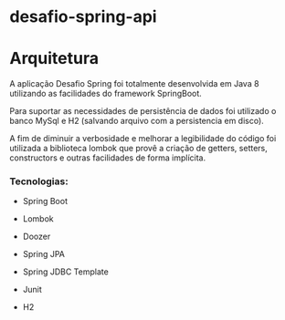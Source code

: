 # desafio-spring-api

# Arquitetura
A aplicação Desafio Spring  foi totalmente desenvolvida em Java 8 utilizando as facilidades do framework SpringBoot.

Para suportar as necessidades de persistência de dados foi utilizado o banco MySql e H2 (salvando arquivo com a persistencia em disco).

A fim de diminuir a verbosidade e melhorar a legibilidade do código foi utilizada a biblioteca lombok que provê a criação de getters, setters, constructors e outras facilidades de forma implícita.


### Tecnologias:


* Spring Boot

* Lombok

* Doozer

* Spring JPA

* Spring JDBC Template

* Junit

* H2
